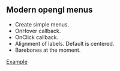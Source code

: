 ## Modern opengl menus 

- Create simple menus.
- OnHover callback.
- OnClick callback.
- Alignment of labels.  Default is centered.
- Barebones at the moment.  

[Example](https://github.com/4ydx/glmenu_example)
